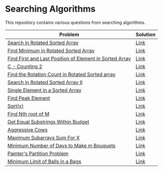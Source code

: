    <h1>Searching Algorithms</h1>
   <p>This repository contains various questions from searching algorithms.</p>
    <table>
        <thead>
            <tr>
                <th>Problem</th>
                <th>Solution</th>
            </tr>
        </thead>
        <tbody>
            <tr>
                <td><a href="https://leetcode.com/problems/search-in-rotated-sorted-array/">Search in Rotated Sorted Array</a></td>
                <td><a href="https://github.com/sanjay-1458/Problem-Solving/blob/main/Searching/Searching%201/Search%20in%20Rotated%20Sorted%20Array.cpp">Link</a></td>
            </tr>
            <tr>
                <td><a href="https://leetcode.com/problems/find-minimum-in-rotated-sorted-array/">Find Minimum in Rotated Sorted Array</a></td>
                <td><a href="https://github.com/sanjay-1458/Problem-Solving/blob/main/Searching/Searching%201/Find%20Minimum%20in%20Rotated%20Sorted%20Array.cpp">Link</a></td>
            </tr>
            <tr>
                <td><a href="https://leetcode.com/problems/find-first-and-last-position-of-element-in-sorted-array/">Find First and Last Position of Element in Sorted Array</a></td>
                <td><a href="https://github.com/sanjay-1458/Problem-Solving/blob/main/Searching/Searching%201/Find%20First%20and%20Last%20Position%20of%20Element%20in%20Sorted%20Array.cpp">Link</a></td>
            </tr>
            <tr>
                <td><a href="https://atcoder.jp/contests/abc231/tasks/abc231_c">C - Counting 2</a></td>
                <td><a href="https://github.com/sanjay-1458/Problem-Solving/blob/main/Searching/Searching%201/C%20-%20Counting%202.cpp">Link</a></td>
            </tr>
            <tr>
                <td><a href="https://www.geeksforgeeks.org/find-rotation-count-rotated-sorted-array/">Find the Rotation Count in Rotated Sorted array</a></td>
                <td><a href="https://github.com/sanjay-1458/Problem-Solving/blob/main/Searching/Searching%201/Find%20the%20Rotation%20Count%20in%20Rotated%20Sorted%20array.cpp">Link</a></td>
            </tr>
            <tr>
                <td><a href="https://leetcode.com/problems/search-in-rotated-sorted-array-ii/">Search in Rotated Sorted Array II</a></td>
                <td><a href="https://github.com/sanjay-1458/Problem-Solving/blob/main/Searching/Searching%201/Search%20in%20Rotated%20Sorted%20Array%20II.cpp">Link</a> </td>
            </tr>
           <tr>
              <td><a href="https://leetcode.com/problems/single-element-in-a-sorted-array/description/">Single Element in a Sorted Array</a></td>
              <td><a href="https://github.com/sanjay-1458/Problem-Solving/blob/main/Searching/Searching%202/Single%20Element%20in%20a%20Sorted%20Array.cpp">Link</a></td>
           </tr>
           <tr>
              <td><a href="https://leetcode.com/problems/find-peak-element/">Find Peak Element</a></td>
              <td><a href="https://github.com/sanjay-1458/Problem-Solving/blob/main/Searching/Searching%202/Find%20Peak%20Element.cpp">Link</a></td>
           </tr>
           <tr>
              <td><a href="https://leetcode.com/problems/sqrtx/">Sqrt(x)</a></td>
              <td><a href="https://github.com/sanjay-1458/Problem-Solving/blob/main/Searching/Searching%202/Sqrt(x).cpp">Link</a></td>
           </tr>
           <tr>
              <td><a href="https://www.geeksforgeeks.org/problems/find-nth-root-of-m5843/1">Find Nth root of M</a></td>
              <td><a href="https://github.com/sanjay-1458/Problem-Solving/blob/main/Searching/Searching%202/Find%20Nth%20root%20of%20M.cpp">Link</a></td>
           </tr>
           <tr>
              <td><a href="https://leetcode.com/problems/get-equal-substrings-within-budget/description/">Get Equal Substrings Within Budget</a></td>
              <td><a href="https://github.com/sanjay-1458/Problem-Solving/blob/main/Searching/Searching%202/Get%20Equal%20Substrings%20Within%20Budget.cpp">Link</a></td>
           </tr>
           <tr>
              <td><a href="https://www.geeksforgeeks.org/problems/aggressive-cows/1">Aggressive Cows</a></td>
              <td><a href="https://github.com/sanjay-1458/Problem-Solving/blob/main/Searching/Searching%202/Aggressive%20Cows.cpp">Link</a></td>
           </tr>
           <tr>
              <td><a href="https://github.com/sanjay-1458/Problem-Solving/blob/main/Searching/Searching%203/Maximum%20Subarrays%20Sum%20For%20X.md">Maximum Subarrays Sum For X</a></td>
              <td><a href="https://github.com/sanjay-1458/Problem-Solving/blob/main/Searching/Searching%203/Maximum%20Subarrays%20Sum%20For%20X.cpp">Link</a></td>
           </tr>
           <tr>
              <td><a href="https://leetcode.com/problems/minimum-number-of-days-to-make-m-bouquets/description/">Minimum Number of Days to Make m Bouquets</a></td>
              <td><a href="https://github.com/sanjay-1458/Problem-Solving/blob/main/Searching/Searching%203/Minimum%20Number%20of%20Days%20to%20Make%20m%20Bouquets.cpp">Link</a></td>
           </tr>
           <tr>
              <td><a href="https://www.codingninjas.com/studio/problems/painter-s-partition-problem_1089557">Painter's Partition Problem</a></td>
              <td><a href="https://github.com/sanjay-1458/Problem-Solving/blob/main/Searching/Searching%203/Painter's%20Partition%20Problem.cpp">Link</a></td>
           </tr>
           <tr>
              <td><a href="https://leetcode.com/problems/minimum-limit-of-balls-in-a-bag/description/">Minimum Limit of Balls in a Bags</a></td>
              <td><a href="https://github.com/sanjay-1458/Problem-Solving/blob/main/Searching/Searching%203/Minimum%20Limit%20of%20Balls%20in%20a%20Bag.cpp">Link</a></td>
           </tr>
        </tbody>
    </table>
